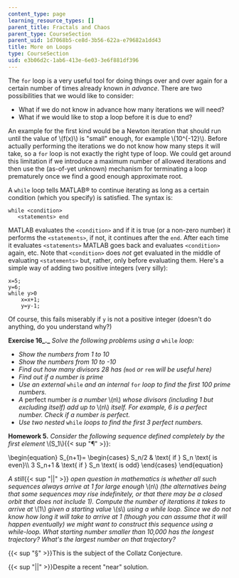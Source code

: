 ```yaml
---
content_type: page
learning_resource_types: []
parent_title: Fractals and Chaos
parent_type: CourseSection
parent_uid: 1d7068b5-ce8d-3b56-622a-e79682a1dd43
title: More on Loops
type: CourseSection
uid: e3b06d2c-1ab6-413e-6e03-3e6f881df396
---
```


The `for` loop is a very useful tool for doing things over and over again for a certain number of times already known _in advance_. There are two possibilities that we would like to consider:

*   What if we do not know in advance how many iterations we will need?
*   What if we would like to stop a loop before it is due to end?

An example for the first kind would be a Newton iteration that should run until the value of \\(f(x)\\) is "small" enough, for example \\(10^{-12}\\). Before actually performing the iterations we do not know how many steps it will take, so a `for` loop is not exactly the right type of loop. We could get around this limitation if we introduce a maximum number of allowed iterations and then use the (as-of-yet unknown) mechanism for terminating a loop prematurely once we find a good enough approximate root.

A `while` loop tells MATLAB® to continue iterating as long as a certain condition (which you specify) is satisfied. The syntax is:

```
while <condition>
   <statements> end
```

MATLAB evaluates the `<condition>` and if it is true (or a non-zero number) it performs the `<statements>`, if not, it continues after the `end`. After each time it evaluates `<statements>` MATLAB goes back and evaluates `<condition>` again, etc. Note that `<condition>` does _not_ get evaluated in the middle of evaluating `<statements>` but, rather, only before evaluating them. Here's a simple way of adding two positive integers (very silly):

```
x=5;
y=6;
while y>0
    x=x+1;
    y=y-1;
```

Of course, this fails miserably if `y` is not a positive integer (doesn't do anything, do you understand why?)

**Exercise 16_._** _Solve the following problems using a_ `while` _loop:_

*   _Show the numbers from 1 to 10_
*   _Show the numbers from 10 to -10_
*   _Find out how many divisors 28 has (_`mod` _or_ `rem` _will be useful here)_
*   _Find out if a number is prime_
*   _Use an external_ `while` _and an internal_ `for` _loop to find the first 100 prime numbers._
*   _A_ perfect number _is a number_ \\(n\\) _whose divisors (including 1 but excluding itself) add up to_ \\(n\\) _itself. For example, 6 is a perfect number. Check if a number is perfect._
*   _Use two nested_ `while` _loops to find the first 3 perfect numbers._

**Homework 5.** _Consider the following sequence defined completely by the first element_ \\(S\_1\\){{< sup "¶" >}}:

\\begin{equation} S\_{n+1}= \\begin{cases} S\_n/2 & \\text{ if } S\_n \\text{ is even}\\\\ 3 S\_n+1 & \\text{ if } S\_n \\text{ is odd} \\end{cases} \\end{equation}

_A still_{{< sup "||" >}} _open question in mathematics is whether all such sequences always arrive at 1 for large enough_ \\(n\\) _(the alternatives being that some sequences may rise indefinitely, or that there may be a closed orbit that does not include 1). Compute the number of iterations it takes to arrive at_ \\(1\\) _given a starting value_ \\(s\\) _using a while loop. Since we do not know how long it will take to arrive at 1 (though you can assume that it will happen eventually) we might want to construct this sequence using a while-loop. What starting number smaller than 10,000 has the longest trajectory? What's the largest number on that trajectory?_

{{< sup "§" >}}This is the subject of the Collatz Conjecture.

{{< sup "||" >}}Despite a recent "near" solution.